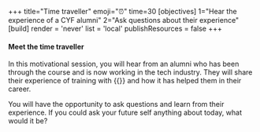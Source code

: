 +++
title="Time traveller"
emoji="⏰"
time=30
[objectives]
    1="Hear the experience of a CYF alumni"
    2="Ask questions about their experience"
[build]
  render = 'never'
  list = 'local'
  publishResources = false
+++

#### Meet the time traveller

In this motivational session, you will hear from an alumni who has been through the course and is now working in the tech industry. They will share their experience of training with {{<our-name>}} and how it has helped them in their career.

You will have the opportunity to ask questions and learn from their experience. If you could ask your future self anything about today, what would it be?
